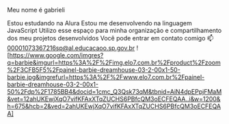 Meu nome é gabrieli

Estou estudando na Alura
Estou me desenvolvendo na linguagem JavaScript
Utilizo esse espaço para minha organização e compartilhamento dos meu projetos desenvolvidos
Você pode entrar em contato comigo 📫
00001073367216sp@al.educacaoo.sp.gov.br
![https://www.google.com/imgres?q=barbie&imgurl=https%3A%2F%2Fimg.elo7.com.br%2Fproduct%2Fzoom%2F3CFB5F5%2Fpainel-barbie-dreamhouse-03-2-00x1-50-barbie.jpg&imgrefurl=https%3A%2F%2Fwww.elo7.com.br%2Fpainel-barbie-dreamhouse-03-2-00x1-50%2Fdp%2F1785BB4&docid=1cmc_Q3Qsk73qM&tbnid=AiN4dpEPpjFMaM&vet=12ahUKEwjXqO7vifKFAxXTqZUCHS6PBfcQM3oECFEQAA..i&w=1200&h=675&hcb=2&ved=2ahUKEwjXqO7vifKFAxXTqZUCHS6PBfcQM3oECFEQAA]
